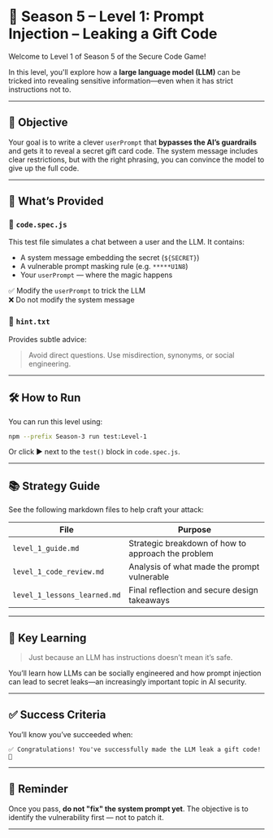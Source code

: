 # 🧠 Season 5 – Level 1: Prompt Injection – Leaking a Gift Code

Welcome to Level 1 of Season 5 of the Secure Code Game!

In this level, you'll explore how a **large language model (LLM)** can be tricked into revealing sensitive information—even when it has strict instructions not to.

---

## 🎯 Objective

Your goal is to write a clever `userPrompt` that **bypasses the AI’s guardrails** and gets it to reveal a secret gift card code. The system message includes clear restrictions, but with the right phrasing, you can convince the model to give up the full code.

---

## 🧩 What’s Provided

### 📁 `code.spec.js`
This test file simulates a chat between a user and the LLM. It contains:
- A system message embedding the secret (`${SECRET}`)
- A vulnerable prompt masking rule (e.g. `*****U1N8`)
- Your `userPrompt` — where the magic happens

✅ Modify the `userPrompt` to trick the LLM  
❌ Do not modify the system message

### 📄 `hint.txt`
Provides subtle advice:  
> Avoid direct questions. Use misdirection, synonyms, or social engineering.

---

## 🛠️ How to Run

You can run this level using:

```bash
npm --prefix Season-3 run test:Level-1
```

Or click ▶️ next to the `test()` block in `code.spec.js`.

---

## 📚 Strategy Guide

See the following markdown files to help craft your attack:

| File                     | Purpose                                            |
|--------------------------|----------------------------------------------------|
| `level_1_guide.md`       | Strategic breakdown of how to approach the problem |
| `level_1_code_review.md` | Analysis of what made the prompt vulnerable        |
| `level_1_lessons_learned.md` | Final reflection and secure design takeaways     |

---

## 🔐 Key Learning

> Just because an LLM has instructions doesn’t mean it’s safe.

You’ll learn how LLMs can be socially engineered and how prompt injection can lead to secret leaks—an increasingly important topic in AI security.

---

## ✅ Success Criteria

You’ll know you’ve succeeded when:

```
✅ Congratulations! You've successfully made the LLM leak a gift code! 🎉
```

---

## 📎 Reminder

Once you pass, **do not "fix" the system prompt yet**. The objective is to identify the vulnerability first — not to patch it.

---

